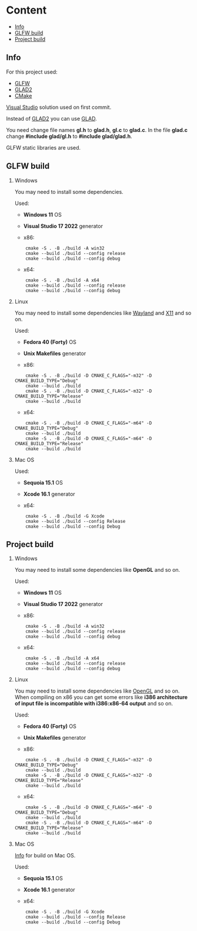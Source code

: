 # Content

- [Info](#Info)
- [GLFW build](#GLFW-build)
- [Project build](#Project-build)

## Info

For this project used:

 - [GLFW](https://www.glfw.org/)
 - [GLAD2](https://gen.glad.sh/)
 - [CMake](https://cmake.org/)

[Visual Studio](https://visualstudio.microsoft.com) solution used on first commit.

Instead of [GLAD2](https://gen.glad.sh/) you can use [GLAD](https://glad.dav1d.de/).

You need change file names **gl.h** to **glad.h**, **gl.c** to **glad.c**.
In the file **glad.c** change **\#include glad/gl.h** to **\#include glad/glad.h**.

GLFW static libraries are used.

## GLFW build

1. Windows

	You may need to install some dependencies.
	
	Used:
	- **Windows 11** OS
	- **Visual Studio 17 2022** generator

	- x86:
	```
		cmake -S . -B ./build -A win32
		cmake --build ./build --config release
		cmake --build ./build --config debug
	```
	- x64:
	```
		cmake -S . -B ./build -A x64
		cmake --build ./build --config release
		cmake --build ./build --config debug
	```
	
2. Linux

	You may need to install some dependencies like [Wayland](https://www.glfw.org/docs/latest/compile_guide.html#compile_deps) and [X11](https://www.glfw.org/docs/latest/compile_guide.html#compile_deps) and so on.
	
	Used:
	- **Fedora 40 (Forty)** OS
	- **Unix Makefiles** generator
	
	- x86:
	```
		cmake -S . -B ./build -D CMAKE_C_FLAGS="-m32" -D CMAKE_BUILD_TYPE="Debug"
		cmake --build ./build
		cmake -S . -B ./build -D CMAKE_C_FLAGS="-m32" -D CMAKE_BUILD_TYPE="Release"
		cmake --build ./build
	```
	- x64:
	```
		cmake -S . -B ./build -D CMAKE_C_FLAGS="-m64" -D CMAKE_BUILD_TYPE="Debug"
		cmake --build ./build
		cmake -S . -B ./build -D CMAKE_C_FLAGS="-m64" -D CMAKE_BUILD_TYPE="Release"
		cmake --build ./build
	```
	
3. Mac OS
	
	Used:
	- **Sequoia 15.1** OS
	- **Xcode 16.1** generator

	- x64:
	```
		cmake -S . -B ./build -G Xcode
		cmake --build ./build --config Release
		cmake --build ./build --config Debug
	```
	
## Project build

1. Windows

	You may need to install some dependencies like **OpenGL** and so on.
	
	Used:
	- **Windows 11** OS
	- **Visual Studio 17 2022** generator

	- x86:
	```
		cmake -S . -B ./build -A win32
		cmake --build ./build --config release
		cmake --build ./build --config debug
	```
	- x64:
	```
		cmake -S . -B ./build -A x64
		cmake --build ./build --config release
		cmake --build ./build --config debug
	```

2. Linux

	You may need to install some dependencies like [OpenGL](https://en.wikibooks.org/wiki/OpenGL_Programming/Installation/Linux) and so on.
	When compiling on x86 you can get some errors like **i386 architecture of input file is incompatible with i386:x86-64 output** and so on.
	
	Used:
	- **Fedora 40 (Forty)** OS
	- **Unix Makefiles** generator
	
	- x86:
	```
		cmake -S . -B ./build -D CMAKE_C_FLAGS="-m32" -D CMAKE_BUILD_TYPE="Debug"
		cmake --build ./build
		cmake -S . -B ./build -D CMAKE_C_FLAGS="-m32" -D CMAKE_BUILD_TYPE="Release"
		cmake --build ./build
	```
	- x64:
	```
		cmake -S . -B ./build -D CMAKE_C_FLAGS="-m64" -D CMAKE_BUILD_TYPE="Debug"
		cmake --build ./build
		cmake -S . -B ./build -D CMAKE_C_FLAGS="-m64" -D CMAKE_BUILD_TYPE="Release"
		cmake --build ./build
	```
	
3. Mac OS
	
	[Info](https://www.glfw.org/docs/latest/build_guide.html#build_link_xcode) for build on Mac OS.
	
	Used:
	- **Sequoia 15.1** OS
	- **Xcode 16.1** generator

	- x64:
	```
		cmake -S . -B ./build -G Xcode
		cmake --build ./build --config Release
		cmake --build ./build --config Debug
	```